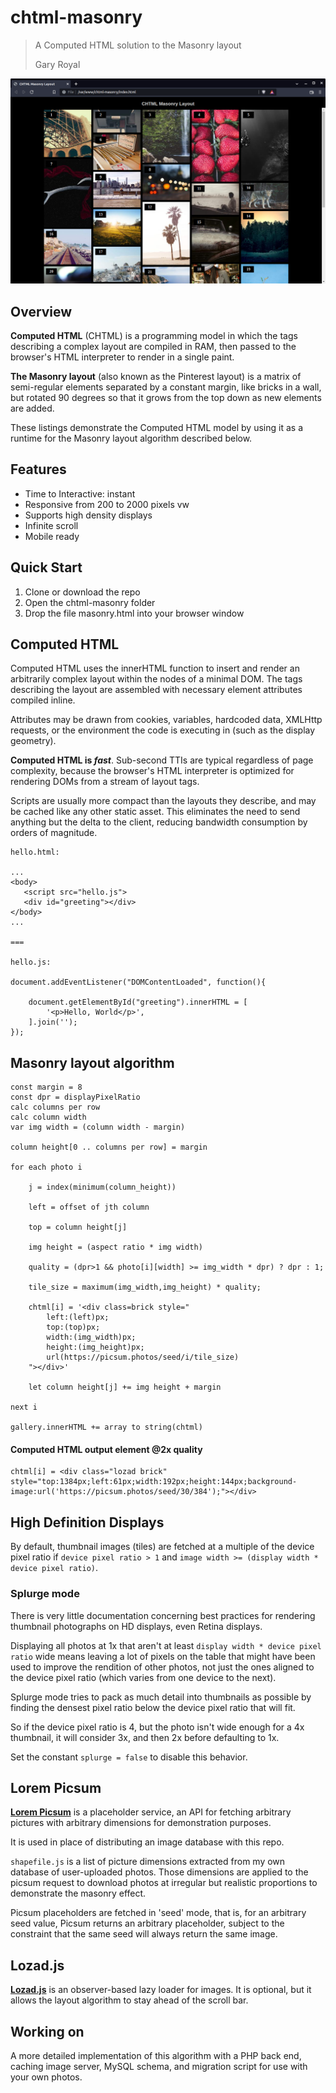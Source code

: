# chtml-masonry
> A Computed HTML solution to the Masonry layout
> 
> Gary Royal


![screenshot](masonry.png)

## Overview

**Computed HTML** (CHTML) is a programming model in which the tags describing a complex layout are compiled in RAM, then passed to the browser's HTML interpreter to render in a single paint. 

**The Masonry layout** (also known as the Pinterest layout) is a matrix of semi-regular elements separated by a constant margin, like bricks in a wall, but rotated 90 degrees so that it grows from the top down as new elements are added.

These listings demonstrate the Computed HTML model by using it as a runtime for the Masonry layout algorithm described below.


## Features 

* Time to Interactive: instant 
* Responsive from 200 to 2000 pixels vw
* Supports high density displays
* Infinite scroll
* Mobile ready


## Quick Start

1. Clone or download the repo
2. Open the chtml-masonry folder
3. Drop the file masonry.html into your browser window


## Computed HTML 

Computed HTML uses the innerHTML function to insert and render an arbitrarily complex layout within the nodes of a minimal DOM. The tags describing the layout are assembled with necessary element attributes compiled inline. 

Attributes may be drawn from cookies, variables, hardcoded data, XMLHttp requests, or the environment the code is executing in (such as the display geometry).  

**Computed HTML is _fast_**. Sub-second TTIs are typical regardless of page complexity, because the browser's HTML interpreter is optimized for rendering DOMs from a stream of layout tags. 

Scripts are usually more compact than the layouts they describe, and may be cached like any other static asset. This eliminates the need to send anything but the delta to the client, reducing bandwidth consumption by orders of magnitude.  
 

```
hello.html:

...
<body>
   <script src="hello.js">
   <div id="greeting"></div>
</body>
...

===

hello.js:

document.addEventListener("DOMContentLoaded", function(){

	document.getElementById("greeting").innerHTML = [
		'<p>Hello, World</p>',
	].join('');  
});
```


## Masonry layout algorithm

```
const margin = 8
const dpr = displayPixelRatio
calc columns per row
calc column width
var img width = (column width - margin)

column height[0 .. columns per row] = margin

for each photo i

	j = index(minimum(column_height))
	
	left = offset of jth column
	
	top = column height[j]
	
	img height = (aspect ratio * img width)
	
	quality = (dpr>1 && photo[i][width] >= img_width * dpr) ? dpr : 1;
	
	tile_size = maximum(img_width,img_height) * quality;
	
	chtml[i] = '<div class=brick style="
		left:(left)px; 
		top:(top)px; 
		width:(img_width)px; 
		height:(img_height)px;
		url(https://picsum.photos/seed/i/tile_size)
	"></div>'

	let column height[j] += img height + margin
	
next i

gallery.innerHTML += array to string(chtml)
```

####  Computed HTML output element @2x quality
```
chtml[i] = <div class="lozad brick" 
style="top:1384px;left:61px;width:192px;height:144px;background-
image:url('https://picsum.photos/seed/30/384');"></div>
```


## High Definition Displays

By default, thumbnail images (tiles) are fetched at a multiple of the device pixel ratio if `device pixel ratio > 1` and `image width >= (display width * device pixel ratio)`. 


### Splurge mode

There is very little documentation concerning best practices for rendering thumbnail photographs on HD displays, even Retina displays.

Displaying all photos at 1x that aren't at least `display width * device pixel ratio` wide means leaving a lot of pixels on the table that might have been used to improve the rendition of other photos, not just the ones aligned to the device pixel ratio (which varies from one device to the next).

Splurge mode tries to pack as much detail into thumbnails as possible by finding the densest pixel ratio below the device pixel ratio that will fit.

So if the device pixel ratio is 4, but the photo isn't wide enough for a 4x thumbnail, it will consider 3x, and then 2x before defaulting to 1x.

Set the constant `splurge = false` to disable this behavior.


## Lorem Picsum 

**[Lorem Picsum](https://picsum.photos/)** is a placeholder service, an API for fetching arbitrary pictures with arbitrary dimensions for demonstration purposes.

It is used in place of distributing an image database with this repo.

`shapefile.js` is a list of picture dimensions extracted from my own database of user-uploaded photos. Those dimensions are applied to the picsum request to download photos at irregular but realistic proportions to demonstrate the masonry effect. 

Picsum placeholders are fetched in 'seed' mode, that is, for an arbitrary seed value, Picsum returns an arbitrary placeholder, subject to the constraint that the same seed will always return the same image.


## Lozad.js

**[Lozad.js](https://github.com/ApoorvSaxena/lozad.js)** is an observer-based lazy loader for images. It is optional, but it allows the layout algorithm to stay ahead of the scroll bar.  


## Working on

A more detailed implementation of this algorithm with a PHP back end, caching image server, MySQL schema, and migration script for use with your own photos. 



